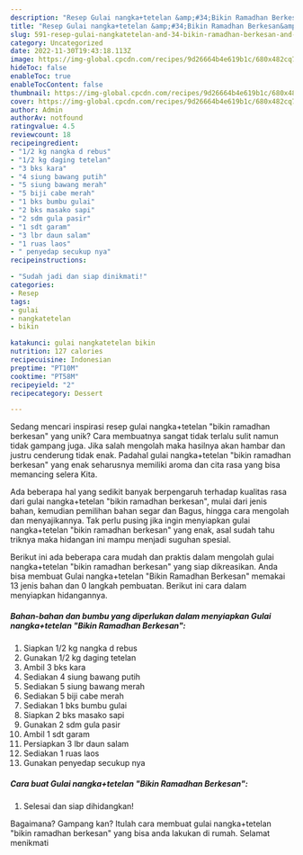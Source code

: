 ```yaml
---
description: "Resep Gulai nangka+tetelan &amp;#34;Bikin Ramadhan Berkesan&amp;#34; yang Lezat Sekali"
title: "Resep Gulai nangka+tetelan &amp;#34;Bikin Ramadhan Berkesan&amp;#34; yang Lezat Sekali"
slug: 591-resep-gulai-nangkatetelan-and-34-bikin-ramadhan-berkesan-and-34-yang-lezat-sekali
category: Uncategorized
date: 2022-11-30T19:43:18.113Z
image: https://img-global.cpcdn.com/recipes/9d26664b4e619b1c/680x482cq70/gulai-nangkatetelan-bikin-ramadhan-berkesan-foto-resep-utama.jpg
hideToc: false
enableToc: true
enableTocContent: false
thumbnail: https://img-global.cpcdn.com/recipes/9d26664b4e619b1c/680x482cq70/gulai-nangkatetelan-bikin-ramadhan-berkesan-foto-resep-utama.jpg
cover: https://img-global.cpcdn.com/recipes/9d26664b4e619b1c/680x482cq70/gulai-nangkatetelan-bikin-ramadhan-berkesan-foto-resep-utama.jpg
author: Admin
authorAv: notfound
ratingvalue: 4.5
reviewcount: 18
recipeingredient:
- "1/2 kg nangka d rebus"
- "1/2 kg daging tetelan"
- "3 bks kara"
- "4 siung bawang putih"
- "5 siung bawang merah"
- "5 biji cabe merah"
- "1 bks bumbu gulai"
- "2 bks masako sapi"
- "2 sdm gula pasir"
- "1 sdt garam"
- "3 lbr daun salam"
- "1 ruas laos"
- " penyedap secukup nya"
recipeinstructions:

- "Sudah jadi dan siap dinikmati!"
categories:
- Resep
tags:
- gulai
- nangkatetelan
- bikin

katakunci: gulai nangkatetelan bikin 
nutrition: 127 calories
recipecuisine: Indonesian
preptime: "PT10M"
cooktime: "PT58M"
recipeyield: "2"
recipecategory: Dessert

---
```





Sedang mencari inspirasi resep gulai nangka+tetelan &#34;bikin ramadhan berkesan&#34; yang unik? Cara membuatnya sangat tidak terlalu sulit namun tidak gampang juga. Jika salah mengolah maka hasilnya akan hambar dan justru cenderung tidak enak. Padahal gulai nangka+tetelan &#34;bikin ramadhan berkesan&#34; yang enak seharusnya memiliki aroma dan cita rasa yang bisa memancing selera Kita.





Ada beberapa hal yang sedikit banyak berpengaruh terhadap kualitas rasa dari gulai nangka+tetelan &#34;bikin ramadhan berkesan&#34;, mulai dari jenis bahan, kemudian pemilihan bahan segar dan Bagus, hingga cara mengolah dan menyajikannya. Tak perlu pusing jika ingin menyiapkan gulai nangka+tetelan &#34;bikin ramadhan berkesan&#34; yang enak,      asal sudah tahu triknya maka hidangan ini mampu menjadi suguhan spesial.





















Berikut ini ada beberapa cara mudah dan praktis dalam mengolah gulai nangka+tetelan &#34;bikin ramadhan berkesan&#34; yang siap dikreasikan. Anda bisa membuat Gulai nangka+tetelan &#34;Bikin Ramadhan Berkesan&#34; memakai 13 jenis bahan dan 0 langkah pembuatan. Berikut ini cara dalam menyiapkan hidangannya.

<!--inarticleads1-->

##### Bahan-bahan dan bumbu yang diperlukan dalam menyiapkan Gulai nangka+tetelan &#34;Bikin Ramadhan Berkesan&#34;:

1. Siapkan 1/2 kg nangka d rebus
1. Gunakan 1/2 kg daging tetelan
1. Ambil 3 bks kara
1. Sediakan 4 siung bawang putih
1. Sediakan 5 siung bawang merah
1. Sediakan 5 biji cabe merah
1. Sediakan 1 bks bumbu gulai
1. Siapkan 2 bks masako sapi
1. Gunakan 2 sdm gula pasir
1. Ambil 1 sdt garam
1. Persiapkan 3 lbr daun salam
1. Sediakan 1 ruas laos
1. Gunakan  penyedap secukup nya




<!--inarticleads2-->

##### Cara buat Gulai nangka+tetelan &#34;Bikin Ramadhan Berkesan&#34;:


1. Selesai dan siap dihidangkan!



Bagaimana? Gampang kan? Itulah cara membuat gulai nangka+tetelan &#34;bikin ramadhan berkesan&#34; yang bisa anda lakukan di rumah. Selamat menikmati
